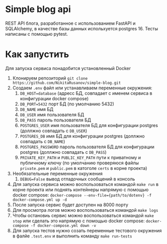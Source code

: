 # Simple blog api
 REST API блога, разработанное с использованием FastAPI и SQLAlchemy, в качестве базы данных испольхуется postgres 16. Тесты написаны с помощью pytest.

 # Как запустить
 Для запуска сервиса понадобится установленный Docker

1. Клонируем репозиторий `git clone https://github.com/NikitaRusanov/simple-blog.git` 
2. Создаем `.env` файл или устанавливаем переменные окружения:
    1. `DB_HOST=database` (адресс БД, совпадает с именем сервиса в конфигурации docker compose)
    2. `DB_PORT=5432` порт БД (по умолчанию 5432)
    3. `DB_NAME` имя БД
    4. `DB_USER` имя пользователя БД
    5. `DB_PASS` пароль пользователя БД
    6. `POSTGRES_USER` имя пользователя БД для конфигурации postgres (доллжно совпадать с `DB_USER`)
    7. `POSTGRES_DB` имя БД для конфигурации postgres (доллжно совпадать с `DB_NAME`)
    8. `POSTGRES_PASSWORD` пароль пользователя БД для конфигурации postgres (доллжно совпадать с `DB_PASS`)
    9. `PRIVATE_KEY_PATH` и `PUBLIC_KEY_PATH` пути к приватному и публичному ключу (по умолчанию проверяюся файлы `private.pem` и `public.pem` в катоголе `certs` в корне проекта)
3.  Необязательные переменные окружения
     1. `DEBUG=False` вывод отладочных сообщений в консоль
4.  Для запуска сервиса можно воспользоваться командой `make run` в корне проекта или поднять контейнеры напрямую с помощью docker compose: `docker-compose --env-file={path/to/dotenv} -f docker-compose.yml up -d`
5.  После запуска сервис будет доступен на 8000 порту
6.  Для просмотра логов можно воспользоваться командой `make logs`
7.  Чтобы остановиь сервис можно воспользоваться командой `make stop` или сделать это напрямую с помощью docker compose: `docker-compose -f docker-compose.yml down -v`
8.  Для запуска тестов нужно созать переменные тестового окружения в фалйе `.test.env` и выполнить команду `make run-tests`